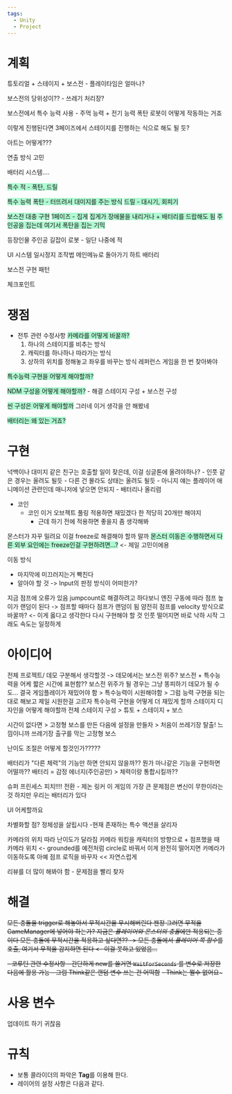 ```yaml
---
tags:
  - Unity
  - Project
---
```

# 계획

튜토리얼 + 스테이지 + 보스전 - 플레이타임은 얼마나?

보스전의 당위성이?? - 쓰레기 처리장?

보스전에서 특수 능력 사용 - 주먹 능력 + 전기 능력 
폭탄 로봇이 어떻게 작동하는 거죠

이렇게 진행된다면 3페이즈에서 스테이지를 진행하는 식으로 해도 될 듯?

아트는 어떻게???

연출 방식 고민

배터리 시스템....

<span style="background:#affad1">특수 적 - 폭탄, 드릴</span>

<span style="background:#affad1">특수 능력</span>
	<span style="background:#affad1">	폭탄 - 터뜨려서 대미지를 주는 방식</span>
	<span style="background:#affad1">	드릴 - 대시기, 회피기</span>

<span style="background:#affad1">보스전 대충 구현</span>
<span style="background:#affad1">1페이즈 - 집게</span>
<span style="background:#affad1">집게가 장애물을 내리거나 + 배터리를 드랍해도 됨</span>
<span style="background:#affad1">주인공을 집는데 여기서 폭탄을 집는 기믹</span>

등장인물 
	주인공
	길잡이 로봇 - 일단 나중에
	적

UI 시스템
	일시정지
	조작법
	메인메뉴로 돌아가기
	하트 배터리

보스전 구현
	패턴


체크포인트 
# 쟁점
- 전투 관련 수정사항
<span style="background:#affad1">카메라를 어떻게 바꿀까?</span>
	1. 하나의 스테이지를 비추는 방식
	2. 캐릭터를 하나하나 따라가는 방식
	3. 상하의 위치를 정해놓고 좌우를 바꾸는 방식
	레퍼런스 게임을 한 번 찾아봐야

<span style="background:#affad1">특수능력 구현을 어떻게 해야할까?</span>

<span style="background:#affad1">NDM 구성을 어떻게 해야할까?</span> - 해결
	스테이지 구성 + 보스전 구성

<span style="background:#affad1">씬 구성은 어떻게 해야할까</span>
	그러네 이거 생각을 안 해봤네

<span style="background:#affad1">배터리는 왜 있는 거죠?</span>
	
# 구현

넉백이나 대미지 같은 친구는 호출할 일이 잦은데, 이걸 싱글톤에 올려야하나?
	- 인풋 같은 경우는 올려도 될듯
	- 다른 건 몰라도 상태는 올려도 될듯
		- 아니지 얘는 플레이어 애니메이션 관련인데 매니저에 넣으면 안되지
	- 배터리나 올리렴

- 코인
	- 코인 이거 오브젝트 풀링 적용하면 재밌겠다 한 적당히 20개만 해야지
		- 근데 하기 전에 적용하면 좋을지 좀 생각해봐

몬스터가 자꾸 밀려요
	이걸 freeze로 해결해야 할까 말까
	<span style="background:#affad1">몬스터 이동은 수행하면서 다른 외부 요인에는 freeze인걸 구현하려면...?</span> <- 제일 고민이에용

이동 방식 
- 마지막에 미끄러지는거 빡친다
- 알아야 할 것 -> Input의 판정 방식이 어떠한가?

지금 점프에 오류가 있음 jumpcount로 해결하려고 하다보니 엔진 구동에 따라 점프 높이가 랜덤이 된다
	-> 점프할 때마다 점프가 랜덤이 됨
	얌전히 점프를 velocity 방식으로 바꿀까? <- 이게 옳다고 생각한다
	다시 구현해야 할 것
	인풋 떨어지면 바로 낙하 시작
	그래도 속도는 일정하게

# 아이디어

전체 프로젝트/ 데모 구분해서 생각할것 -> 데모에서는 보스전 위주? 
	보스전 + 특수능력을 어케 짧은 시간에 표현함??
	보스전 위주가 될 경우는 그냥 똥피하기 데모가 될 수도...
	결국 게임플레이가 재밌어야 함 > 특수능력이 시원해야함 > 그럼 능력 구현을 되는대로 해보고 제일 시원한걸 고르자
	특수능력 구현을 어떻게 더 재밌게 할까
	스테이지 디자인을 어떻게 해야할까
	전체 스테이지 구성 > 튜토 + 스테이지 + 보스 

시간이 없다면 > 고정형 보스를 만든 다음에 설정을 만들자 > 처음이 쓰레기장 탈출! 느낌이니까 쓰레기장 출구를 막는 고정형 보스

난이도 조절은 어떻게 할것인가?????

배터리가 "다른 체력"의 기능만 하면 안되지 않을까?? 뭔가 마나같은 기능을 구현하면 어떨까??
	배터리 = 감정 에너지(주인공만) > 체력이랑 통합시킬까??

슈퍼 프린세스 피치!!!! 전환 - 제논 링커
	이 게임의 가장 큰 문제점은 변신이 무한이라는 것
	하지만 우리는 배터리가 있다

UI 어케할까요

차별화할 점? 
	정체성을 살립시다 -현재 존재하는 특수 액션을 살리자

카메라의 위치 따라 난이도가 달라짐
	카메라 워킹을 캐릭터의 방향으로 + 점프했을 때 카메라 위치 <- grounded를 예전처럼 circle로 바꿔서 이게 완전히 떨어지면 카메라가 이동하도록
	아예 점프 로직을 바꾸자 << 자연스럽게

리뷰를 더 많이 해봐야 함 - 문제점을 빨리 찾자

# 해결 

~~모든 충돌을 trigger로 해놓아서 무적시간을 무시해버린다 젠장
	그러면 무적을 GameManager에 넣어야 하는가?
	지금은 *플레이어와 몬스터의 충돌*에만 적용되는 중이다
	모든 충돌에 무적시간을 적용하고 싶다면?? -> 모든 충돌에서 *플레이어 쪽 함수*를 호출, 여기서 무적을 감지하면 된다 <- 이걸 못하고 있었음...~~
	
~~- 코루틴 관련 수정사항
	- 간단하게 new를 쓸거면 `WaitForSeconds` 를 변수로 저장한 다음에 활용 가능
		- 그럼 Think같은 랜덤 변수 쓰는 건 어떡함~~
		~~- Think는 쩔수 없어요~~~
# 사용 변수

업데이트 하기 귀찮음

# 규칙

- 보통 콜라이더의 파악은 **Tag**를 이용해 한다.
- 레이어의 설정 사항은 다음과 같다.